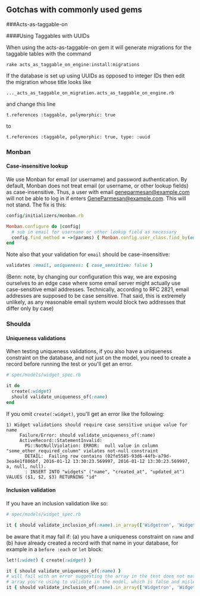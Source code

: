 ## Gotchas with commonly used gems

###Acts-as-taggable-on

####Using Taggables with UUIDs

When using the acts-as-taggable-on gem it will generate migrations for the taggable tables with the command

```
rake acts_as_taggable_on_engine:install:migrations
```

If the database is set up using UUIDs as opposed to integer IDs then edit the migration whose title looks like

```
..._acts_as_taggable_on_migration.acts_as_taggable_on_engine.rb
```
and change this line

```
t.references :taggable, polymorphic: true
```

to

```
t.references :taggable, polymorphic: true, type: :uuid
```

### Monban

#### Case-insensitive lookup

We use Monban for email (or username) and password authentication. By default, Monban does not treat email (or username, or other lookup fields) as case-insensitive.  Thus, a user with email geneparmesan@example.com will not be able to log in if enters GeneParmesan@example.com.  This will not stand. The fix is this:

```ruby
config/initializers/monban.rb

Monban.configure do |config|
  # sub in email for username or other lookup field as necessary
  config.find_method = ->(params) { Monban.config.user_class.find_by(email: params[:email].downcase) }
end
```

Note also that your validation for `email` should be case-insensitive:

```ruby
validates :email, uniqueness: { case_sensitive: false }
```
(Benn: note, by changing our configuration this way, we are exposing ourselves to an edge case where some email server might actually use case-sensitive email addresses. Technically, according to RFC 2821, email addresses are supposed to be case sensitive. That said, this is extremely unlikely, as any reasonable email system would block two addresses that differ only by case)

### Shoulda

#### Uniqueness validations

When testing uniqueness validations, if you also have a uniqueness constraint on the database, and not just on the model, you need to create a record before running the test or you'll get an error.

```ruby
# spec/models/widget_spec.rb

it do
  create(:widget)
  should validate_uniqueness_of(:name)
end
```

If you omit `create(:widget)`, you'll get an error like the following:

```
1) Widget validations should require case sensitive unique value for name
     Failure/Error: should validate_uniqueness_of(:name)
     ActiveRecord::StatementInvalid:
       PG::NotNullViolation: ERROR:  null value in column "some_other_required_column" violates not-null constraint
       DETAIL:  Failing row contains (02fe5585-93d6-44fb-a79d-3ea4e1f806bf, 2016-01-12 13:30:23.569997, 2016-01-12 13:30:23.569997, a, null, null).
       : INSERT INTO "widgets" ("name", "created_at", "updated_at") VALUES ($1, $2, $3) RETURNING "id"
```

#### Inclusion validation

If you have an inclusion validation like so:

```ruby
# spec/models/widget_spec.rb

it { should validate_inclusion_of(:name).in_array(['Widgetron', 'Widgetron Deluxe']) }
```

be aware that it may fail if: (a) you have a uniqueness constraint on `name` and (b) have already created a record with that name in your database, for example in a `before :each` or `let` block:

```ruby
let!(:widet) { create(:widget) }

it { should validate_uniqueness_of(:name) }
# will fail with an error suggesting the array in the test does not match the
# array you're using to validate in the model, which is false and misleading.
it { should validate_inclusion_of(:name).in_array(['Widgetron', 'Widgetron Deluxe']) }
```
